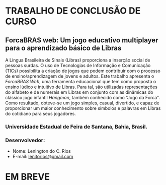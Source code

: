 # TRABALHO DE CONCLUSÃO DE CURSO
## ForcaBRAS web: Um jogo educativo multiplayer para o aprendizado básico de Libras

A Língua Brasileira de Sinais (Libras) proporciona a inserção social de pessoas surdas. O uso de Tecnologias de Informação e Comunicação (TICs) possibilita a criação de jogos que podem contribuir com o processo de ensino/aprendizagem de jovens e adultos. Este trabalho apresenta o _ForcaBRAS Web_, uma ferramenta educacional que tem como proposta o ensino lúdico e intuitivo de Libras. Para tal, são utilizadas representações do alfabeto e de numerais em Libras em conjunto com as dinâmicas do clássico jogo infantil _Hangman_, também conhecido como "Jogo da Forca". Como resultado, obteve-se um jogo simples, casual, divertido, e capaz de proporcionar um maior conhecimento sobre símbolos e palavras em Libras do cotidiano para seus jogadores.

### Universidade Estadual de Feira de Santana, Bahia, Brasil.

### Desenvolvedor:
- Nome: Lenington do C. Rios
- E-mail: lenitorios@gmail.com

# EM BREVE
